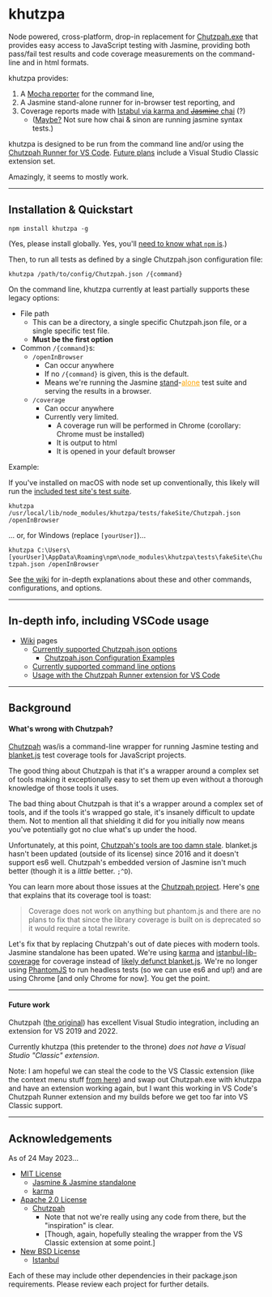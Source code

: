 # khutzpa

Node powered, cross-platform, drop-in replacement for [Chutzpah.exe](http://mmanela.github.io/chutzpah/) that provides easy access to JavaScript testing with Jasmine, providing both pass/fail test results and code coverage measurements on the command-line and in html formats.

khutzpa provides:

1. A [Mocha reporter](https://github.com/litixsoft/karma-mocha-reporter) for the command line, 
2. A Jasmine stand-alone runner for in-browser test reporting, and 
3. Coverage reports made with <a href="https://github.com/karma-runner/karma-coverage">Istabul via karma and <strike>Jasmine</strike> chai</a> (?)
    * ([Maybe?](https://github.com/karma-runner/karma-coverage/blob/06fb9ad858cd1dbe67cf432272771c1b8b59c7f3/package.json#L43) Not sure how chai & sinon are running jasmine syntax tests.)

khutzpa is designed to be run from the command line and/or using the [Chutzpah Runner for VS Code](https://marketplace.visualstudio.com/items?itemName=dfrencham.chutzpahrunner). <a href="#future">Future plans</a> include a Visual Studio Classic extension set.

Amazingly, it seems to mostly work.

---


## Installation & Quickstart

`npm install khutzpa -g`

(Yes, please install globally. Yes, you'll [need to know what `npm` is](https://nodejs.dev/en/learn/an-introduction-to-the-npm-package-manager/).)

Then, to run all tests as defined by a single Chutzpah.json configuration file:

`khutzpa /path/to/config/Chutzpah.json /{command}`

On the command line, khutzpa currently at least partially supports these legacy options:

* File path
    * This can be a directory, a single specific Chutzpah.json file, or a single specific test file.
    * **Must be the first option**
* Common `/{command}`s:
    * `/openInBrowser`
        * Can occur anywhere
        * If no `/{command}` is given, this is the default.
        * Means we're running the Jasmine [stand](https://jasmine.github.io/pages/getting_started.html)-<a href="https://www.testingdocs.com/getting-started-with-jasmine-standalone/" style="color:orange">alone</a> test suite and serving the results in a browser.
    * `/coverage`
        * Can occur anywhere
        * Currently very limited.
            * A coverage run will be performed in Chrome (corollary: Chrome must be installed)
            * It is output to html
            * It is opened in your default browser


Example:

If you've installed on macOS with node set up conventionally, this likely will run the [included test site's test suite](https://github.com/ruffin--/khutzpa/tree/main/tests/fakeSite).

`khutzpa /usr/local/lib/node_modules/khutzpa/tests/fakeSite/Chutzpah.json /openInBrowser`

... or, for Windows (replace `[yourUser]`)...

`khutzpa C:\Users\[yourUser]\AppData\Roaming\npm\node_modules\khutzpa\tests\fakeSite\Chutzpah.json /openInBrowser`

See [the wiki](https://github.com/ruffin--/khutzpa/wiki) for in-depth explanations about these and other commands, configurations, and options.

---




## In-depth info, including VSCode usage

* [Wiki](https://github.com/ruffin--/khutzpa/wiki) pages
    * [Currently supported Chutzpah.json options](https://github.com/ruffin--/khutzpa/wiki/Currently-supported-Chutzpah.json-options)
        * [Chutzpah.json Configuration Examples](https://github.com/ruffin--/khutzpa/wiki/Chutzpah.json-Configuration-File-Examples)
    * [Currently supported command line options](https://github.com/ruffin--/khutzpa/wiki/Currently-supported-command-line-options)
    * [Usage with the Chutzpah Runner extension for VS Code](https://github.com/ruffin--/khutzpa/wiki/Usage-with-the-Chutzpah-Runner-extension-for-VS-Code)


---






## Background

#### What's wrong with Chutzpah?

[Chutzpah](http://mmanela.github.io/chutzpah/) was/is a command-line wrapper for running Jasmine testing and [blanket.js](https://github.com/alex-seville/blanket) test coverage tools for JavaScript projects.

The good thing about Chutzpah is that it's a wrapper around a complex set of tools making it exceptionally easy to set them up even without a thorough knowledge of those tools it uses.

The bad thing about Chutzpah is that it's a wrapper around a complex set of tools, and if the tools it's wrapped go stale, it's insanely difficult to update them. Not to mention all that shielding it did for you initially now means you've potentially got no clue what's up under the hood.

Unfortunately, at this point, [Chutzpah's tools are too damn stale](https://www.youtube.com/watch?v=79KzZ0YqLvo). blanket.js hasn't been updated (outside of its license) since 2016 and it doesn't support es6 well. Chutzpah's embedded version of Jasmine isn't much better (though it is a _little_ better. `;^D`).

You can learn more about those issues at the [Chutzpah project](https://github.com/mmanela/chutzpah/issues?q=blanket+is%3Aissue+). Here's [one](https://github.com/mmanela/chutzpah/issues/789) that explains that its coverage tool is toast:

> Coverage does not work on anything but phantom.js and there are no plans to fix that since the library coverage is built on is deprecated so it would require a total rewrite.

Let's fix that by replacing Chutzpah's out of date pieces with modern tools. Jasmine standalone has been upated. We're using [karma](https://karma-runner.github.io/latest/index.html) and [istanbul-lib-coverage](https://github.com/istanbuljs-archived-repos/istanbul-lib-coverage) for coverage instead of [likely defunct blanket.js](https://github.com/alex-seville/blanket). We're no longer using [PhantomJS](https://github.com/ariya/phantomjs/issues/15344) to run headless tests (so we can use es6 and up!) and are using Chrome [and only Chrome for now]. You get the point.

----





#### Future work<span id="future"></span>

Chutzpah ([the original](https://github.com/mmanela/chutzpah)) has excellent Visual Studio integration, including an extension for VS 2019 and 2022.

Currently khutzpa (this pretender to the throne) *does not have a Visual Studio "Classic" extension*. 

Note: I am hopeful we can steal the code to the VS Classic extension (like the context menu stuff [from here](https://github.com/mmanela/chutzpah/tree/master/VisualStudioContextMenu)) and swap out Chutzpah.exe with khutzpa and have an extension working again, but I want this working in VS Code's Chutzpah Runner extension and my builds before we get too far into VS Classic support.

---




## Acknowledgements 

As of 24 May 2023...

* [MIT License](https://opensource.org/licenses/MIT)
    * [Jasmine & Jasmine standalone](https://github.com/jasmine/jasmine/blob/main/MIT.LICENSE)
    * [karma](https://github.com/karma-runner/karma/blob/master/LICENSE)
* [Apache 2.0 License](https://opensource.org/licenses/Apache-2.0)
    * [Chutzpah](https://github.com/mmanela/chutzpah/blob/master/License.txt)
        * Note that not we're really using any code from there, but the "inspiration" is clear. 
        * [Though, again, hopefully stealing the wrapper from the VS Classic extension at some point.]
* [New BSD License](https://opensource.org/licenses/BSD-3-Clause)
    * [Istanbul](https://github.com/istanbuljs/istanbuljs/blob/c7693d4608979ab73ebb310e0a1647e2c51f31b6/packages/istanbul-lib-coverage/index.js#L2)

Each of these may include other dependencies in their package.json requirements. Please review each project for further details.
